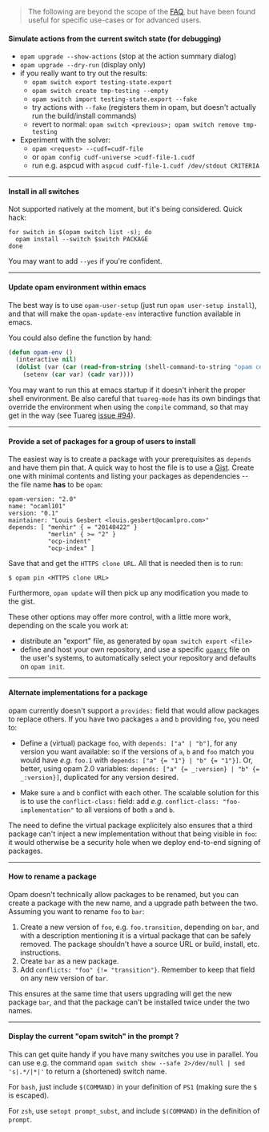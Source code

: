 > The following are beyond the scope of the [FAQ](FAQ.html), but have been found
> useful for specific use-cases or for advanced users.

#### Simulate actions from the current switch state (for debugging)

- `opam upgrade --show-actions` (stop at the action summary dialog)
- `opam upgrade --dry-run` (display only)
- if you really want to try out the results:
    * `opam switch export testing-state.export`
    * `opam switch create tmp-testing --empty`
    * `opam switch import testing-state.export --fake`
    * try actions with `--fake` (registers them in opam, but doesn't actually
      run the build/install commands)
    * revert to normal: `opam switch <previous>; opam switch remove tmp-testing`
- Experiment with the solver:
    * `opam <request> --cudf=cudf-file`
    * or `opam config cudf-universe >cudf-file-1.cudf`
    * run e.g. aspcud with `aspcud cudf-file-1.cudf /dev/stdout CRITERIA`

---

#### Install in all switches

Not supported natively at the moment, but it's being considered. Quick hack:
```
for switch in $(opam switch list -s); do
  opam install --switch $switch PACKAGE
done
```
You may want to add `--yes` if you're confident.

---

#### Update opam environment within emacs

The best way is to use `opam-user-setup` (just run `opam user-setup install`),
and that will make the `opam-update-env` interactive function available in
emacs.

You could also define the function by hand:
```lisp
(defun opam-env ()
  (interactive nil)
  (dolist (var (car (read-from-string (shell-command-to-string "opam config env --sexp"))))
    (setenv (car var) (cadr var))))
```

You may want to run this at emacs startup if it doesn't inherit the proper shell
environment. Be also careful that `tuareg-mode` has its own bindings that
override the environment when using the `compile` command, so that may get in
the way (see Tuareg [issue #94](https://github.com/ocaml/tuareg/issues/94)).

---

#### Provide a set of packages for a group of users to install

The easiest way is to create a package with your prerequisites as `depends` and
have them pin that. A quick way to host the file is to use a
[Gist](https://gist.github.com). Create one with minimal contents and listing
your packages as dependencies -- the file name **has** to be `opam`:

```
opam-version: "2.0"
name: "ocaml101"
version: "0.1"
maintainer: "Louis Gesbert <louis.gesbert@ocamlpro.com>"
depends: [ "menhir" { = "20140422" }
           "merlin" { >= "2" }
           "ocp-indent"
           "ocp-index" ]
```

Save that and get the `HTTPS clone URL`. All that is needed then is to run:

```shell
$ opam pin <HTTPS clone URL>
```

Furthermore, `opam update` will then pick up any modification you made to the gist.

These other options may offer more control, with a little more work, depending
on the scale you work at:
- distribute an "export" file, as generated by `opam switch export <file>`
- define and host your own repository, and use a specific
  [`opamrc`](Manual.html#opamrc) file on the user's systems, to automatically
  select your repository and defaults on `opam init`.

---

#### Alternate implementations for a package

opam currently doesn't support a `provides:` field that would allow packages to
replace others. If you have two packages `a` and `b` providing `foo`, you need
to:

- Define a (virtual) package `foo`, with `depends: ["a" | "b"]`, for any version
  you want available: so if the versions of `a`, `b` and `foo` match you would
  have _e.g._ `foo.1` with `depends: ["a" {= "1"} | "b" {= "1"}]`. Or, better,
  using opam 2.0 variables: `depends: ["a" {= _:version} | "b" {= _:version}]`,
  duplicated for any version desired.

- Make sure `a` and `b` conflict with each other. The scalable solution for this
  is to use the `conflict-class:` field: add _e.g._ `conflict-class:
  "foo-implementation"` to all versions of both `a` and `b`.

The need to define the virtual package explicitely also ensures that a third
package can't inject a new implementation without that being visible in `foo`:
it would otherwise be a security hole when we deploy end-to-end signing of
packages.

---

#### How to rename a package

Opam doesn't technically allow packages to be renamed, but you can create a
package with the new name, and a upgrade path between the two. Assuming you want
to rename `foo` to `bar`:

1. Create a new version of `foo`, e.g. `foo.transition`, depending on `bar`, and
   with a description mentioning it is a virtual package that can be safely
   removed. The package shouldn't have a source URL or build, install, etc.
   instructions.
2. Create `bar` as a new package.
3. Add `conflicts: "foo" {!= "transition"}`. Remember to keep that field on any
   new version of `bar`.

This ensures at the same time that users upgrading will get the new package
`bar`, and that the package can't be installed twice under the two names.


---

#### Display the current "opam switch" in the prompt ?

This can get quite handy if you have many switches you use in parallel.
You can use e.g. the command `opam switch show --safe 2>/dev/null | sed
's|.*/|*|'` to return a (shortened) switch name.

For `bash`, just include `$(COMMAND)` in your definition of `PS1` (making sure the `$` is escaped).

For `zsh`, use `setopt prompt_subst`, and include `$(COMMAND)` in the definition of `prompt`.
